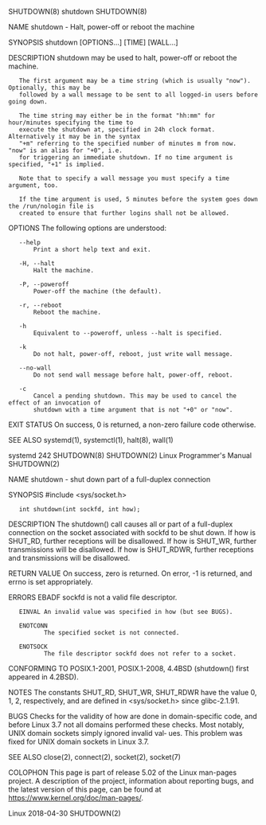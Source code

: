 SHUTDOWN(8)                                    shutdown                                    SHUTDOWN(8)

NAME
       shutdown - Halt, power-off or reboot the machine

SYNOPSIS
       shutdown [OPTIONS...] [TIME] [WALL...]

DESCRIPTION
       shutdown may be used to halt, power-off or reboot the machine.

       The first argument may be a time string (which is usually "now"). Optionally, this may be
       followed by a wall message to be sent to all logged-in users before going down.

       The time string may either be in the format "hh:mm" for hour/minutes specifying the time to
       execute the shutdown at, specified in 24h clock format. Alternatively it may be in the syntax
       "+m" referring to the specified number of minutes m from now.  "now" is an alias for "+0", i.e.
       for triggering an immediate shutdown. If no time argument is specified, "+1" is implied.

       Note that to specify a wall message you must specify a time argument, too.

       If the time argument is used, 5 minutes before the system goes down the /run/nologin file is
       created to ensure that further logins shall not be allowed.

OPTIONS
       The following options are understood:

       --help
           Print a short help text and exit.

       -H, --halt
           Halt the machine.

       -P, --poweroff
           Power-off the machine (the default).

       -r, --reboot
           Reboot the machine.

       -h
           Equivalent to --poweroff, unless --halt is specified.

       -k
           Do not halt, power-off, reboot, just write wall message.

       --no-wall
           Do not send wall message before halt, power-off, reboot.

       -c
           Cancel a pending shutdown. This may be used to cancel the effect of an invocation of
           shutdown with a time argument that is not "+0" or "now".

EXIT STATUS
       On success, 0 is returned, a non-zero failure code otherwise.

SEE ALSO
       systemd(1), systemctl(1), halt(8), wall(1)

systemd 242                                                                                SHUTDOWN(8)
SHUTDOWN(2)                            Linux Programmer's Manual                           SHUTDOWN(2)

NAME
       shutdown - shut down part of a full-duplex connection

SYNOPSIS
       #include <sys/socket.h>

       int shutdown(int sockfd, int how);

DESCRIPTION
       The  shutdown()  call  causes  all or part of a full-duplex connection on the socket associated
       with sockfd to be shut down.  If how is SHUT_RD, further receptions will be disallowed.  If how
       is  SHUT_WR, further transmissions will be disallowed.  If how is SHUT_RDWR, further receptions
       and transmissions will be disallowed.

RETURN VALUE
       On success, zero is returned.  On error, -1 is returned, and errno is set appropriately.

ERRORS
       EBADF  sockfd is not a valid file descriptor.

       EINVAL An invalid value was specified in how (but see BUGS).

       ENOTCONN
              The specified socket is not connected.

       ENOTSOCK
              The file descriptor sockfd does not refer to a socket.

CONFORMING TO
       POSIX.1-2001, POSIX.1-2008, 4.4BSD (shutdown() first appeared in 4.2BSD).

NOTES
       The constants SHUT_RD, SHUT_WR, SHUT_RDWR have the value 0, 1, 2, respectively, and are defined
       in <sys/socket.h> since glibc-2.1.91.

BUGS
       Checks  for  the validity of how are done in domain-specific code, and before Linux 3.7 not all
       domains performed these checks.  Most notably, UNIX domain sockets simply ignored invalid  val‐
       ues.  This problem was fixed for UNIX domain sockets in Linux 3.7.

SEE ALSO
       close(2), connect(2), socket(2), socket(7)

COLOPHON
       This  page  is  part  of  release  5.02  of  the Linux man-pages project.  A description of the
       project, information about reporting bugs, and the latest version of this page, can be found at
       https://www.kernel.org/doc/man-pages/.

Linux                                         2018-04-30                                   SHUTDOWN(2)
